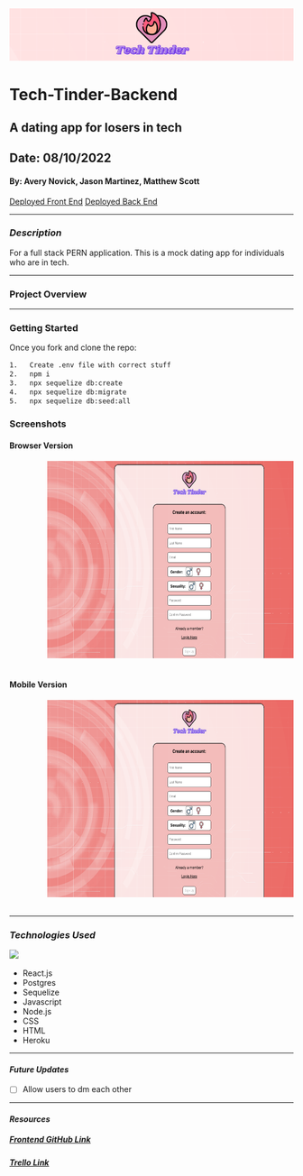 <img style="center" src="images/banner.png"  width="1000">

# Tech-Tinder-Backend

## A dating app for losers in tech

## Date: 08/10/2022

#### By: Avery Novick, Jason Martinez, Matthew Scott

<a href="https://techtinder.herokuapp.com/" target="_blank" rel="noreferrer">Deployed Front End</a>
<a href="https://tech-tinder-backend.herokuapp.com/" target="_blank" rel="noreferrer">Deployed Back End</a>

---

### _Description_

For a full stack PERN application. This is a mock dating app for individuals who are in tech.

---

### Project Overview

---

### Getting Started

Once you fork and clone the repo:

    1.   Create .env file with correct stuff
    2.   npm i
    3.   npx sequelize db:create
    4.   npx sequelize db:migrate
    5.   npx sequelize db:seed:all

### Screenshots

#### Browser Version

<div style= "center">
    <pre>
        <img src="images/registration.png"  height="350">&nbsp;&nbsp;&nbsp;<img src="images/feed.png" height="350">&nbsp;&nbsp;&nbsp;<img src="images/edit.png" height="350">&nbsp;&nbsp;&nbsp;<img src="images/connections.png" height="350">&nbsp;&nbsp;&nbsp;
    </pre>
</div>

#### Mobile Version

<div style= "center">
    <pre>
        <img src="images/registration.png"  height="350">&nbsp;&nbsp;&nbsp;<img src="images/feed.png" height="350">&nbsp;&nbsp;&nbsp;<img src="images/edit.png" height="350">&nbsp;&nbsp;&nbsp;<img src="images/connections.png" height="350">&nbsp;&nbsp;&nbsp;
    </pre>
</div>

---

### _Technologies Used_

<img style="center" src="https://repository-images.githubusercontent.com/248812720/56902700-c5bd-11ea-813f-ed8631377258"  width="500">

- React.js
- Postgres
- Sequelize
- Javascript
- Node.js
- CSS
- HTML
- Heroku

---

#### _Future Updates_

- [ ] Allow users to dm each other

---

#### **_Resources_**

##### [Frontend GitHub Link](https://github.com/anovick1/Tech-Tinder-Front)

##### [Trello Link](https://trello.com/b/1tj4Ue40/tech-harmony-full-stack-pern)
